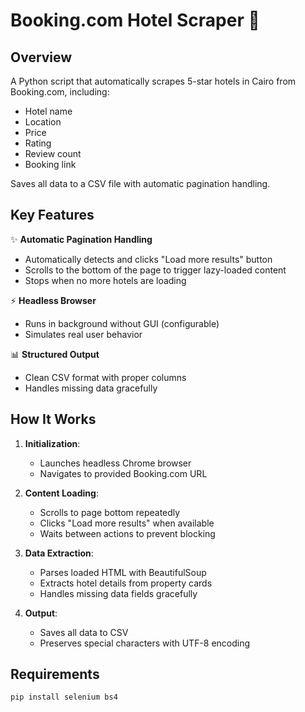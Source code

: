 # Booking.com Hotel Scraper 🏨

## Overview
A Python script that automatically scrapes 5-star hotels in Cairo from Booking.com, including:
- Hotel name
- Location
- Price
- Rating
- Review count
- Booking link

Saves all data to a CSV file with automatic pagination handling.

## Key Features
✨ **Automatic Pagination Handling**  
- Automatically detects and clicks "Load more results" button
- Scrolls to the bottom of the page to trigger lazy-loaded content
- Stops when no more hotels are loading

⚡ **Headless Browser**  
- Runs in background without GUI (configurable)
- Simulates real user behavior

📊 **Structured Output**  
- Clean CSV format with proper columns
- Handles missing data gracefully

## How It Works
1. **Initialization**:
   - Launches headless Chrome browser
   - Navigates to provided Booking.com URL

2. **Content Loading**:
   - Scrolls to page bottom repeatedly
   - Clicks "Load more results" when available
   - Waits between actions to prevent blocking

3. **Data Extraction**:
   - Parses loaded HTML with BeautifulSoup
   - Extracts hotel details from property cards
   - Handles missing data fields gracefully

4. **Output**:
   - Saves all data to CSV
   - Preserves special characters with UTF-8 encoding

## Requirements
```bash
pip install selenium bs4
